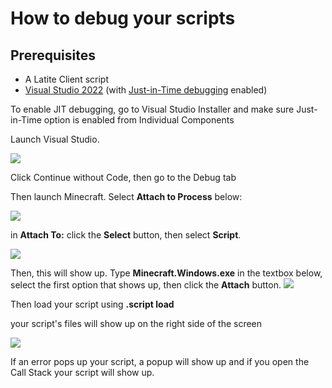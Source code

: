 # How to debug your scripts 

## Prerequisites
- A Latite Client script
- [Visual Studio 2022](https://visualstudio.microsoft.com/vs/) (with [Just-in-Time debugging](https://learn.microsoft.com/en-us/visualstudio/debugger/debug-using-the-just-in-time-debugger?view=vs-2022) enabled)

To enable JIT debugging, go to Visual Studio Installer and make sure Just-in-Time option
is enabled from Individual Components

Launch Visual Studio.

![](https://cdn.discordapp.com/attachments/1095148413399605308/1139978442851495966/image.png)

Click Continue without Code, then go to the Debug tab

Then launch Minecraft. Select **Attach to Process** below:

![](https://cdn.discordapp.com/attachments/1095148413399605308/1139975127161901170/image.png)

in **Attach To:** click the **Select** button, then select **Script**.

![](https://cdn.discordapp.com/attachments/1095148413399605308/1141543023050752170/image.png)

Then, this will show up. Type **Minecraft.Windows.exe** in the textbox below, select the first option 
that shows up, then click the **Attach** button.
![](https://cdn.discordapp.com/attachments/1095148413399605308/1139975738800492634/image.png)

Then load your script using **.script load <name>**

your script's files will show up on the right side of the screen

![](https://cdn.discordapp.com/attachments/1095148413399605308/1141544126282748014/image.png)

If an error pops up your script, a popup will show up and if you open the Call Stack your script will show up.
